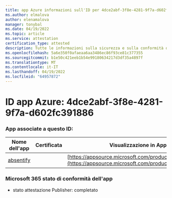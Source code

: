 ```yaml
---
title: app Azure informazioni sull'ID per 4dce2abf-3f8e-4281-9f7a-d602fc391886
ms.author: elmalova
author: elenamalova
manager: tonybal
ms.date: 04/19/2022
ms.topic: article
ms.service: attestation
certification_type: attested
description: Tutte le informazioni sulla sicurezza e sulla conformità disponibili per 4dce2abf-3f8e-4281-9f7a-d602fc391886.
ms.openlocfilehash: 5a6e350f0afaeaa6aa3486ec86f93ce81c377355
ms.sourcegitcommit: b1e50c421eeb1b54e99180634217d3df35a4897f
ms.translationtype: MT
ms.contentlocale: it-IT
ms.lasthandoff: 04/19/2022
ms.locfileid: "64957872"
---
```

# <a name="azure-app-id-4dce2abf-3f8e-4281-9f7a-d602fc391886"></a>ID app Azure: 4dce2abf-3f8e-4281-9f7a-d602fc391886


### <a name="apps-associated-with-this-id"></a>App associate a questo ID:
| **Nome dell'app** | **Certificata** | **Visualizzazione in AppSource** |
|--------------|---------------|-----------------------|
| [absentify](../forward/WA200003833.md) |  | [https://appsource.microsoft.com/product/office/WA200003833](https://appsource.microsoft.com/product/office/WA200003833) |

### <a name="microsoft-365-app-compliance-status"></a>Microsoft 365 stato di conformità dell'app
- stato attestazione Publisher: completato
